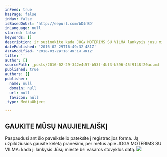 ```yaml
---
inFeed: true
hasPage: false
inNav: false
isBasedOnUrl: 'http://eepurl.com/bD4rBD'
inLanguage: null
starred: false
keywords: []
description: ir suzinokite kada JOGA MOTERIMS SU VILMA lankysis jusu mieste ir vasaros stovyklos data.
datePublished: '2016-02-29T16:49:32.481Z'
dateModified: '2016-02-29T16:49:14.491Z'
title: ''
author: []
sourcePath: _posts/2016-02-29-342e4c57-b53f-4bf3-b596-45f9148f20ac.md
published: true
authors: []
publisher:
  name: null
  domain: null
  url: null
  favicon: null
_type: MediaObject

---
```

## GAUKITE MŪSŲ NAUJIENLAIŠKĮ

Paspaudusi ant šio paveikslelio pateksite į registracijos forma. Ją užpildžiusios gausite keletą pranešimų per metus apie JOGA MOTERIMS SU VILMA: kada ji lankysis Jūsų mieste bei vasaros stovyklos datą.
![](https://the-grid-user-content.s3-us-west-2.amazonaws.com/6b5ea6d3-1d15-4976-940b-dac51ce79532.jpg)